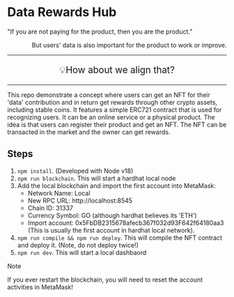 # Data Rewards Hub

"If you are not paying for the product, then you are the product."

<p align="right">But users' data is also important for the product to work or improve.</p>

---

<p align="center" style="font-size:1.5em">💡How about we align that?</p>

---

This repo demonstrate a concept where users can get an NFT for their 'data' contribution
and in return get rewards through other crypto assets, including stable coins.
It features a simple ERC721 contract that is used for recognizing users.
It can be an online service or a physical product.
The idea is that users can register their product and get an NFT.
The NFT can be transacted in the market and the owner can get rewards.

## Steps

1. `npm install`. (Developed with Node v18)
2. `npm run blockchain`. This will start a hardhat local node
3. Add the local blockchain and import the first account into MetaMask:
    - Network Name: Local
    - New RPC URL: http://localhost:8545
    - Chain ID: 31337
    - Currency Symbol: GO (although hardhat believes its 'ETH')
    - Import account: 0x5FbDB2315678afecb367f032d93F642f64180aa3 (This is usually the first account in hardhat local network).
4. `npm run compile && npm run deploy`. This will compile the NFT contract and deploy it. (Note, do not deploy twice!)
5. `npm run dev`. This will start a local dashbaord

> [!NOTE]  
> If you ever restart the blockchain, you will need to reset the account activities in MetaMask!
